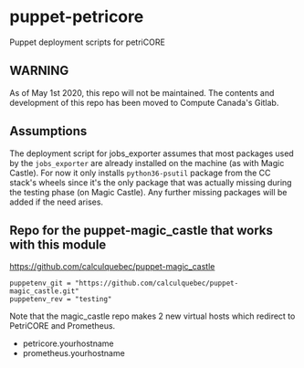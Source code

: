 # puppet-petricore
Puppet deployment scripts for petriCORE

## WARNING
As of May 1st 2020, this repo will not be maintained. The contents and development of this repo has been moved to Compute Canada's Gitlab.

## Assumptions
The deployment script for jobs_exporter assumes that most packages used by the `jobs_exporter` are already installed on the machine (as with Magic Castle). For now it only installs `python36-psutil` package from the CC stack's wheels since it's the only package that was actually missing during the testing phase (on Magic Castle). Any further missing packages will be added if the need arises.

## Repo for the puppet-magic_castle that works with this module
https://github.com/calculquebec/puppet-magic_castle

```
puppetenv_git = "https://github.com/calculquebec/puppet-magic_castle.git"
puppetenv_rev = "testing"
```

Note that the magic_castle repo makes 2 new virtual hosts which redirect to PetriCORE and Prometheus. 

- petricore.yourhostname
- prometheus.yourhostname

